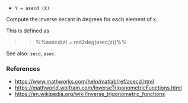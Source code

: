 * `Y = asecd (X)`

Compute the inverse secant in degrees for each element of `X`.

This is defined as

>> %%asecd(z) = rad2deg(asec(z))%%

See also: `secd`, `asec`.

### References

* https://www.mathworks.com/help/matlab/ref/asecd.html
* https://mathworld.wolfram.com/InverseTrigonometricFunctions.html
* https://en.wikipedia.org/wiki/Inverse_trigonometric_functions
